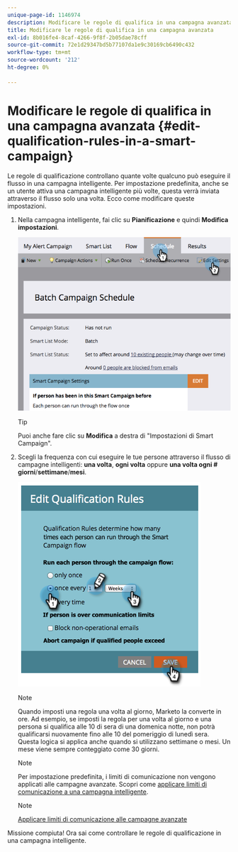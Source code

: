 ```yaml
---
unique-page-id: 1146974
description: Modificare le regole di qualifica in una campagna avanzata - Documenti Marketo - Documentazione del prodotto
title: Modificare le regole di qualifica in una campagna avanzata
exl-id: 8b016fe4-8caf-4266-9f8f-2b05dae78cff
source-git-commit: 72e1d29347bd5b77107da1e9c30169cb6490c432
workflow-type: tm+mt
source-wordcount: '212'
ht-degree: 0%

---
```


# Modificare le regole di qualifica in una campagna avanzata {#edit-qualification-rules-in-a-smart-campaign}

Le regole di qualificazione controllano quante volte qualcuno può eseguire il flusso in una campagna intelligente. Per impostazione predefinita, anche se un utente attiva una campagna intelligente più volte, questa verrà inviata attraverso il flusso solo una volta. Ecco come modificare queste impostazioni.

1. Nella campagna intelligente, fai clic su **Pianificazione** e quindi **Modifica impostazioni**.

   ![](assets/programeditsettings-hands.png)

   >[!TIP]
   >
   >Puoi anche fare clic su **Modifica** a destra di &quot;Impostazioni di Smart Campaign&quot;.

1. Scegli la frequenza con cui eseguire le tue persone attraverso il flusso di campagne intelligenti: **una volta**, **ogni volta** oppure **una volta ogni # giorni**/**settimane**/**mesi**.

   ![](assets/edit-qualification-rules-in-a-smart-campaign.png)

   >[!NOTE]
   >
   >Quando imposti una regola una volta al giorno, Marketo la converte in ore. Ad esempio, se imposti la regola per una volta al giorno e una persona si qualifica alle 10 di sera di una domenica notte, non potrà qualificarsi nuovamente fino alle 10 del pomeriggio di lunedì sera. Questa logica si applica anche quando si utilizzano settimane o mesi. Un mese viene sempre conteggiato come 30 giorni.

   >[!NOTE]
   >
   >Per impostazione predefinita, i limiti di comunicazione non vengono applicati alle campagne avanzate. Scopri come [applicare limiti di comunicazione a una campagna intelligente](/help/marketo/product-docs/core-marketo-concepts/smart-campaigns/using-smart-campaigns/apply-communication-limits-to-smart-campaign.md).

   >[!NOTE]
   >
   >[Applicare limiti di comunicazione alle campagne avanzate](/help/marketo/product-docs/core-marketo-concepts/smart-campaigns/using-smart-campaigns/apply-communication-limits-to-smart-campaign.md)

Missione compiuta! Ora sai come controllare le regole di qualificazione in una campagna intelligente.
